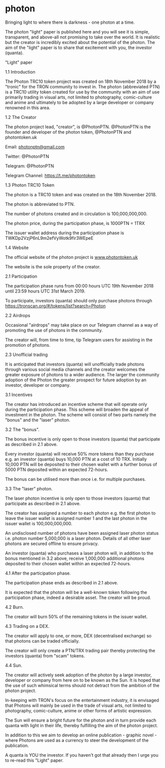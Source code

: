 # photon
Bringing light to where there is darkness - one photon at a time.

The photon "light" paper is published here and you will see it is simple, transparent, and above-all not promising to take over the world. It is realistic but the creator is incredibly excited about the potential of the photon. The aim of the "light" paper is to share that excitement with you, the investor (quanta).

"Light" paper

1.1 Introduction

The Photon TRC10 token project was created on 18th November 2018 by a "tronic" for the TRON community to invest in. The photon (abbreviated PTN) is a TRC10 utility token created for use by the community with an aim of use primarily trading in visual arts, not limited to photography, comic-culture and anime and ultimately to be adopted by a large developer or company renowned in this area.

1.2 The Creator

The photon project lead, "creator", is @PhotonPTN. @PhotonPTN is the founder and developer of the photon token, @PhotonPTN and photontoken.uk

Email: photonptn@gmail.com

Twitter: @PhotonPTN

Telegram: @PhotonPTN

Telegram Channel: https://t.me/photontoken

1.3 Photon TRC10 Token

The photon is a TRC10 token and was created on the 18th November 2018.

The photon is abbreviated to PTN.

The number of photons created and in circulation is 100,000,000,000.

The photon price, during the participation phase, is 1000PTN = 1TRX

The issuer wallet address during the participation phase is TWKDp2VzjP6nL9m2efVyWotk9fir3WEpeE

1.4 Website

The official website of the photon project is www.photontoken.uk

The website is the sole property of the creator.

2.1 Participation

The participation phase runs from 00:00 hours UTC 19th November 2018 until 23:59 hours UTC 31st March 2019.

To participate, investors (quanta) should only purchase photons through https://tronscan.org/#/tokens/list?search=Photon

2.2 Airdrops

Occasional "airdrops" may take place on our Telegram channel as a way of promoting the use of photons in the community.

The creator will, from time to time, tip Telegram users for assisting in the promotion of photons.

2.3 Unofficial trading

It is anticipated that investors (quanta) will unofficially trade photons through various social media channels and the creator welcomes the greater exposure of photons to a wider audience. The larger the community adoption of the Photon the greater prospect for future adoption by an investor, developer or company.

3.1 Incentives

The creator has introduced an incentive scheme that will operate only during the participation phase. This scheme will broaden the appeal of investment in the photon. The scheme will consist of two parts namely the "bonus" and the "laser" photon.

3.2 The "bonus".

The bonus incentive is only open to those investors (quanta) that participate as described in 2.1 above.

Every investor (quanta) will receive 50% more tokens than they purchase e.g. an investor (quanta) buys 10,000 PTN at a cost of 10 TRX. Initially 10,000 PTN will be deposited to their chosen wallet with a further bonus of 5000 PTN deposited within an expected 72-hours.

The bonus can be utilised more than once i.e. for multiple purchases.

3.3 The "laser" photon.

The laser photon incentive is only open to those investors (quanta) that participate as described in 2.1 above.

The creator has assigned a number to each photon e.g. the first photon to leave the issuer wallet is assigned number 1 and the last photon in the issuer wallet is 100,000,000,000.

An undisclosed number of photons have been assigned laser photon status i.e. photon number 5,000,000 is a laser photon. Details of all other laser photons are secured offline to ensure privacy.

An investor (quanta) who purchases a laser photon will, in addition to the bonus mentioned in 3.2 above, receive 1,000,000 additional photons deposited to their chosen wallet within an expected 72-hours.

4.1 After the participation phase.

The participation phase ends as described in 2.1 above.

It is expected that the photon will be a well-known token following the participation phase, indeed a desirable asset. The creator will be proud.

4.2 Burn.

The creator will burn 50% of the remaining tokens in the issuer wallet.

4.3 Trading on a DEX.

The creator will apply to one, or more, DEX (decentralised exchange) so that photons can be traded officially.

The creator will only create a PTN/TRX trading pair thereby protecting the investors (quanta) from "scam" tokens.

4.4 Sun.

The creator will actively seek adoption of the photon by a large investor, developer or company from here on to be known as the Sun. It is hoped that the use of such whimsical terms should not detract from the ambition of the photon project.

In-keeping with TRON's focus on the entertainment industry, it is envisaged that Photons will mainly be used in the trade of visual arts, not limited to photography, comic-culture, anime or other forms of artistic expression.

The Sun will ensure a bright future for the photon and in turn provide each quanta with light in their life, thereby fulfilling the aim of the photon project.

In addition to this we aim to develop an online publication - graphic novel - where Photons are used as a currency to steer the development of the publication.

A quanta is YOU the investor. If you haven't got that already then I urge you to re-read this "Light" paper.
